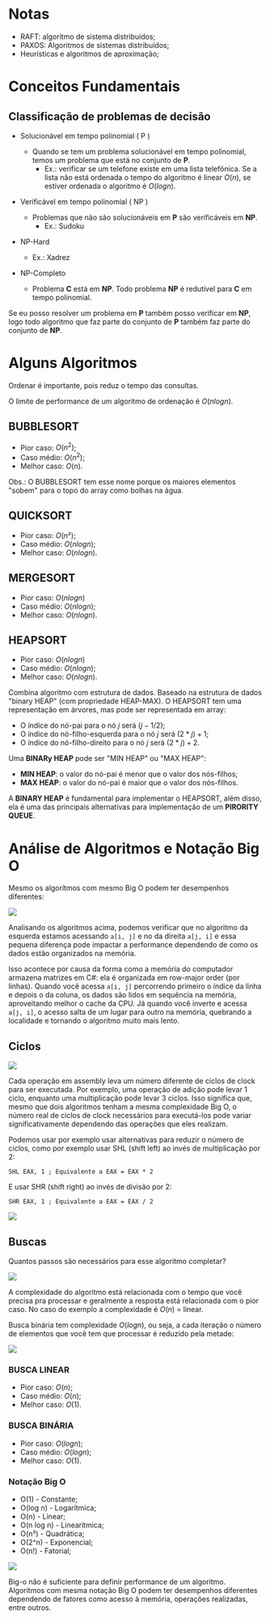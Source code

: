 # Notas

- RAFT: algoritmo de sistema distribuídos;
- PAXOS: Algoritmos de sistemas distribuídos;
- Heurísticas e algoritmos de aproximação;

# Conceitos Fundamentais

## Classificação de problemas de decisão

- Solucionável em tempo polinomial ( P )
  - Quando se tem um problema solucionável em tempo polinomial, temos um problema que está no conjunto de **P**.
    - Ex.: verificar se um telefone existe em uma lista telefônica. Se a lista não está ordenada o tempo do algoritmo é linear $O(n)$, se estiver ordenada o algoritmo é $O(log n)$.

- Verificável em tempo polinomial ( NP )
  - Problemas que não são solucionáveis em **P** são verificáveis em **NP**.
    - Ex.: Sudoku
- NP-Hard
  - Ex.: Xadrez
- NP-Completo
  - Problema **C** está em **NP**. Todo problema **NP** é redutível para **C** em tempo polinomial.

Se eu posso resolver um problema em **P** também posso verificar em **NP**, logo todo algoritmo que faz parte do conjunto de **P** também faz parte do conjunto de **NP**.

# Alguns Algoritmos

Ordenar é importante, pois reduz o tempo das consultas.

O limite de performance de um algoritmo de ordenação é $O(nlogn)$.

## BUBBLESORT

- Pior caso: $O(n^2)$;
- Caso médio: $O(n^2)$;
- Melhor caso: $O(n)$.

Obs.: O BUBBLESORT tem esse nome porque os maiores elementos "sobem" para o topo do array como bolhas na água.

## QUICKSORT

- Pior caso: $O(n²)$;
- Caso médio: $O(n log n)$;
- Melhor caso: $O(n log n)$.

## MERGESORT

- Pior caso: $O(n log n)$
- Caso médio: $O(n log n)$;
- Melhor caso: $O(n log n)$.
  
## HEAPSORT

- Pior caso: $O(n log n)$
- Caso médio: $O(n log n)$;
- Melhor caso: $O(n log n)$.

Combina algoritmo com estrutura de dados. Baseado na estrutura de dados "binary HEAP" (com propriedade HEAP-MAX).
O HEAPSORT tem uma representação em árvores, mas pode ser representada em array:

- O índice do nó-pai para o nó $j$ será $(j-1/2)$;
- O índice do nó-filho-esquerda para o nó $j$ será $(2*j)+1$;
- O índice do nó-filho-direito para o nó $j$ será $(2*j)+2$.

Uma **BINARy HEAP** pode ser "MIN HEAP" ou "MAX HEAP":

- **MIN HEAP**: o valor do nó-pai é menor que o valor dos nós-filhos;
- **MAX HEAP**: o valor do nó-pai é maior que o valor dos nós-filhos.

A **BINARY HEAP** é fundamental para implementar o HEAPSORT, além disso, ela é uma das principais alternativas para implementação de um **PIRORITY QUEUE**.

# Análise de Algoritmos e Notação Big O

Mesmo os algorítmos com mesmo Big O podem ter desempenhos diferentes:

![](big-o-nao-eh-suficiente-para-definir-performance.png)

Analisando os algoritmos acima, podemos  verificar que no algoritmo da esquerda estamos acessando `a[i, j]` e no da direita `a[j, i]` e essa pequena diferença pode impactar a performance dependendo de como os dados estão organizados na memória.

Isso acontece por causa da forma como a memória do computador armazena matrizes em C#: ela é organizada em row-major order (por linhas). Quando você acessa `a[i, j]` percorrendo primeiro o índice da linha e depois o da coluna, os dados são lidos em sequência na memória, aproveitando melhor o cache da CPU. Já quando você inverte e acessa `a[j, i]`, o acesso salta de um lugar para outro na memória, quebrando a localidade e tornando o algoritmo muito mais lento.

## Ciclos

![](ciclos-operacoes-assembly.png)

Cada operação em assembly leva um número diferente de ciclos de clock para ser executada. Por exemplo, uma operação de adição pode levar 1 ciclo, enquanto uma multiplicação pode levar 3 ciclos. Isso significa que, mesmo que dois algoritmos tenham a mesma complexidade Big O, o número real de ciclos de clock necessários para executá-los pode variar significativamente dependendo das operações que eles realizam.

Podemos usar por exemplo usar alternativas para reduzir o número de ciclos, como por exemplo usar SHL (shift left) ao invés de multiplicação por 2:

```assembly
SHL EAX, 1 ; Equivalente a EAX = EAX * 2
```

E usar SHR (shift right) ao invés de divisão por 2:

```assembly
SHR EAX, 1 ; Equivalente a EAX = EAX / 2
```

![](shl-shr.png)

## Buscas

Quantos passos são necessários para esse algoritmo completar?

![](search-algoritmo.png)

A complexidade do algoritmo está relacionada com o tempo que você precisa pra processar e geralmente a resposta está relacionada com o pior caso.
No caso do exemplo a complexidade é $O(n)$ = linear.

Busca binária tem complexidade $O(log n)$, ou seja, a cada iteração o número de elementos que você tem que processar é reduzido pela metade:

![](busca-binaria.png)

### BUSCA LINEAR

- Pior caso: $O(n)$;
- Caso médio: $O(n)$;
- Melhor caso: $O(1)$.

### BUSCA BINÁRIA

- Pior caso: $O(log n)$;
- Caso médio: $O(log n)$;
- Melhor caso: $O(1)$.

### Notação Big O

- O(1) - Constante;
- O(log n) - Logarítmica;
- O(n) - Linear;
- O(n log n) - Linearítmica;
- O(n²) - Quadrática;
- O(2^n) - Exponencial;
- O(n!) - Fatorial;

![](big-o.png)

Big-o não é suficiente para definir performance de um algoritmo. Algoritmos com mesma notação Big O podem ter desempenhos diferentes dependendo de fatores como acesso à memória, operações realizadas, entre outros.
